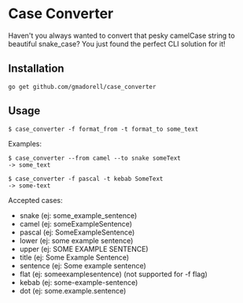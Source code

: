 
# Case Converter
Haven't you always wanted to convert that pesky camelCase string to beautiful snake\_case? You just found the perfect CLI solution for it!

## Installation

```
go get github.com/gmadorell/case_converter
```

## Usage

```
$ case_converter -f format_from -t format_to some_text
```

Examples:
```
$ case_converter --from camel --to snake someText
-> some_text
```
```
$ case_converter -f pascal -t kebab SomeText
-> some-text
```

Accepted cases:

* snake    (ej: some_example_sentence)
* camel    (ej: someExampleSentence)
* pascal   (ej: SomeExampleSentence)
* lower    (ej: some example sentence)
* upper    (ej: SOME EXAMPLE SENTENCE)
* title    (ej: Some Example Sentence)
* sentence (ej: Some example sentence)
* flat     (ej: someexamplesentence)  (not supported for -f flag)
* kebab    (ej: some-example-sentence)
* dot      (ej: some.example.sentence)
